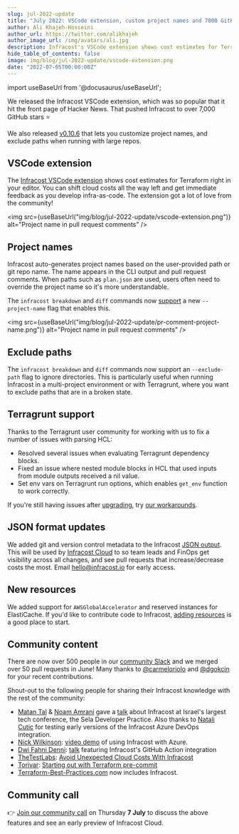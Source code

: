 ```yaml
---
slug: jul-2022-update
title: "July 2022: VSCode extension, custom project names and 7000 GitHub stars!"
author: Ali Khajeh-Hosseini
author_url: https://twitter.com/alikhajeh
author_image_url: /img/avatars/ali.jpg
description: Infracost's VSCode extension shows cost estimates for Terraform right in your editor. Shift cloud costs all the way left and get immediate feedback.
hide_table_of_contents: false
image: img/blog/jul-2022-update/vscode-extension.png
date: "2022-07-05T00:00:00Z"
---
```


import useBaseUrl from '@docusaurus/useBaseUrl';

We released the Infracost VSCode extension, which was so popular that it hit the front page of Hacker News. That pushed Infracost to over 7,000 GitHub stars ⭐

We also released [v0.10.6](/docs/#1-install-infracost) that lets you customize project names, and exclude paths when running with large repos.

<!--truncate-->

## VSCode extension

The [Infracost VSCode extension](https://github.com/infracost/vscode-infracost/) shows cost estimates for Terraform right in your editor. You can shift cloud costs all the way left and get immediate feedback as you develop infra-as-code. The extension got a lot of love from the community!

<img src={useBaseUrl("img/blog/jul-2022-update/vscode-extension.png")} alt="Project name in pull request comments" />

## Project names

Infracost auto-generates project names based on the user-provided path or git repo name. The name appears in the CLI output and pull request comments. When paths such as `plan.json` are used, users often need to override the project name so it's more understandable.

The `infracost breakdown` and `diff` commands now [support](/docs/features/cli_commands/#project-names) a new `--project-name` flag that enables this.

<img src={useBaseUrl("img/blog/jul-2022-update/pr-comment-project-name.png")} alt="Project name in pull request comments" />

## Exclude paths

The `infracost breakdown` and `diff` commands now support an `--exclude-path` flag to ignore directories. This is particularly useful when running Infracost in a multi-project environment or with Terragrunt, where you want to exclude paths that are in a broken state.

## Terragrunt support

Thanks to the Terragrunt user community for working with us to fix a number of issues with parsing HCL:
- Resolved several issues when evaluating Terragrunt dependency blocks.
- Fixed an issue where nested module blocks in HCL that used inputs from module outputs received a nil value.
- Set env vars on Terragrunt run options, which enables `get_env` function to work correctly.

If you're still having issues after [upgrading](/docs/#1-install-infracost), try [our workarounds](https://github.com/infracost/infracost/issues/1695).

## JSON format updates

We added git and version control metadata to the Infracost [JSON output](/docs/features/cli_commands/#examples). This will be used by [Infracost Cloud](/pricing) to so team leads and FinOps get visibility across all changes, and see pull requests that increase/decrease costs the most. Email hello@infracost.io for early access.

## New resources

We added support for `AWSGlobalAccelerator` and reserved instances for ElastiCache. If you'd like to contribute code to Infracost, [adding resources](https://github.com/infracost/infracost/issues?q=is%3Aissue+is%3Aopen+label%3A%22new+resources%22) is a good place to start.

## Community content

There are now over 500 people in our [community Slack](https://infracost.io/community-chat) and we merged over 50 pull requests in June! Many thanks to [@carmeloriolo](https://github.com/carmeloriolo) and [@dgokcin](https://github.com/dgokcin) for your recent contributions.

Shout-out to the following people for sharing their Infracost knowledge with the rest of the community:
- [Matan Tal](https://www.linkedin.com/in/matan-tal1/) & [Noam Amrani](https://www.linkedin.com/in/noamamrani/) gave a [talk](https://www.linkedin.com/posts/matan-tal1_tech-infracost-selagroup-activity-6945062152437145600-XIPy) about Infracost at Israel's largest tech conference, the Sela Developer Practice. Also thanks to [Natali Cutic](https://www.linkedin.com/in/natali-cutic-24a444157/) for testing early versions of the Infracost Azure DevOps integration.
- [Nick Wilkinson](https://www.linkedin.com/in/nick-l-wilkinson/): [video demo](https://www.youtube.com/watch?v=UN_3WbRtaQk) of using Infracost with Azure.
- [Dwi Fahni Denni](https://www.linkedin.com/in/dfdenni/): [talk](https://www.linkedin.com/feed/update/urn:li:activity:6944939238131908608/) featuring Infracost's GitHub Action integration
- [TheTestLabs](https://thetestlabs.io): [Avoid Unexpected Cloud Costs With Infracost](https://thetestlabs.io/post/avoid-unexpected-cloud-costs-with-infracost/) 
- [Torivar](https://www.torivar.com): [Starting out with Terraform pre-commit](https://www.torivar.com/2022/06/07/starting-out-with-terraform-pre-commit/)
- [Terraform-Best-Practices.com](http://Terraform-best-practices.com) now includes Infracost.

## Community call

👉 [Join our community call](https://github.com/infracost/infracost/issues/1735) on Thursday **7 July** to discuss the above features and see an early preview of Infracost Cloud.
